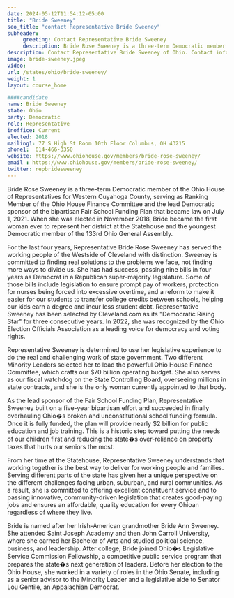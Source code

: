 ```yaml
---
date: 2024-05-12T11:54:12-05:00
title: "Bride Sweeney"
seo_title: "contact Representative Bride Sweeney"
subheader:
     greeting: Contact Representative Bride Sweeney
     description: Bride Rose Sweeney is a three-term Democratic member of the Ohio House of Representatives for Western Cuyahoga County, serving as Ranking Member of the Ohio House Finance Committee and the lead Democratic sponsor of the bipartisan Fair School Funding Plan that became law on July 1, 2021. When she was elected in November 2018, Bride became the first woman ever to represent her district at the Statehouse and the youngest Democratic member of the 133rd Ohio General Assembly.
description: Contact Representative Bride Sweeney of Ohio. Contact information for Bride Sweeney includes email address, phone number, and mailing address.
image: bride-sweeney.jpeg
video:
url: /states/ohio/bride-sweeney/
weight: 1
layout: course_home

####candidate
name: Bride Sweeney
state: Ohio
party: Democratic
role: Representative
inoffice: Current
elected: 2018
mailing1: 77 S High St Room 10th Floor Columbus, OH 43215
phone1:  614-466-3350
website: https://www.ohiohouse.gov/members/bride-rose-sweeney/
email : https://www.ohiohouse.gov/members/bride-rose-sweeney/
twitter: repbridesweeney
---
```

Bride Rose Sweeney is a three-term Democratic member of the Ohio House of Representatives for Western Cuyahoga County, serving as Ranking Member of the Ohio House Finance Committee and the lead Democratic sponsor of the bipartisan Fair School Funding Plan that became law on July 1, 2021. When she was elected in November 2018, Bride became the first woman ever to represent her district at the Statehouse and the youngest Democratic member of the 133rd Ohio General Assembly.

For the last four years, Representative Bride Rose Sweeney has served the working people of the Westside of Cleveland with distinction. Sweeney is committed to finding real solutions to the problems we face, not finding more ways to divide us. She has had success, passing nine bills in four years as Democrat in a Republican super-majority legislature. Some of those bills include legislation to ensure prompt pay of workers, protection for nurses being forced into excessive overtime, and a reform to make it easier for our students to transfer college credits between schools, helping our kids earn a degree and incur less student debt.  Representative Sweeney has been selected by Cleveland.com as its "Democratic Rising Star" for three consecutive years. In 2022, she was recognized by the Ohio Election Officials Association as a leading voice for democracy and voting rights.

Representative Sweeney is determined to use her legislative experience to do the real and challenging work of state government. Two different Minority Leaders selected her to lead the powerful Ohio House Finance Committee, which crafts our $70 billion operating budget. She also serves as our fiscal watchdog on the State Controlling Board, overseeing millions in state contracts, and she is the only woman currently appointed to that body.

As the lead sponsor of the Fair School Funding Plan, Representative Sweeney built on a five-year bipartisan effort and succeeded in finally overhauling Ohio�s broken and unconstitutional school funding formula. Once it is fully funded, the plan will provide nearly $2 billion for public education and job training. This is a historic step toward putting the needs of our children first and reducing the state�s over-reliance on property taxes that hurts our seniors the most.

From her time at the Statehouse, Representative Sweeney understands that working together is the best way to deliver for working people and families. Serving different parts of the state has given her a unique perspective on the different challenges facing urban, suburban, and rural communities. As a result, she is committed to offering excellent constituent service and to passing innovative, community-driven legislation that creates good-paying jobs and ensures an affordable, quality education for every Ohioan regardless of where they live.

Bride is named after her Irish-American grandmother Bride Ann Sweeney. She attended Saint Joseph Academy and then John Carroll University, where she earned her Bachelor of Arts and studied political science, business, and leadership. After college, Bride joined Ohio�s Legislative Service Commission Fellowship, a competitive public service program that prepares the state�s next generation of leaders. Before her election to the Ohio House, she worked in a variety of roles in the Ohio Senate, including as a senior advisor to the Minority Leader and a legislative aide to Senator Lou Gentile, an Appalachian Democrat.
